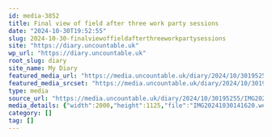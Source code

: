 ```yaml
---
id: media-3852
title: Final view of field after three work party sessions
date: "2024-10-30T19:52:55"
slug: 2024-10-30-finalviewoffieldafterthreeworkpartysessions
site: "https://diary.uncountable.uk"
wp_url: "https://diary.uncountable.uk"
root_slug: diary
site_name: My Diary
featured_media_url: "https://media.uncountable.uk/diary/2024/10/30195255/IMG20241030141620.webp"
featured_media_srcset: "https://media.uncountable.uk/diary/2024/10/30195255/IMG20241030141620-300x169.webp 300w, https://media.uncountable.uk/diary/2024/10/30195255/IMG20241030141620-1024x576.webp 1024w, https://media.uncountable.uk/diary/2024/10/30195255/IMG20241030141620-150x150.webp 150w, https://media.uncountable.uk/diary/2024/10/30195255/IMG20241030141620-640x360.webp 640w, https://media.uncountable.uk/diary/2024/10/30195255/IMG20241030141620.webp 2000w"
type: media
source_url: "https://media.uncountable.uk/diary/2024/10/30195255/IMG20241030141620.webp"
media_details: {"width":2000,"height":1125,"file":"IMG20241030141620.webp","filesize":193946,"sizes":{"medium":{"file":"IMG20241030141620-300x169.webp","width":300,"height":169,"filesize":17706,"mime_type":"image/webp","source_url":"https://media.uncountable.uk/diary/2024/10/30195255/IMG20241030141620-300x169.webp"},"large":{"file":"IMG20241030141620-1024x576.webp","width":1024,"height":576,"filesize":208936,"mime_type":"image/webp","source_url":"https://media.uncountable.uk/diary/2024/10/30195255/IMG20241030141620-1024x576.webp"},"thumbnail":{"file":"IMG20241030141620-150x150.webp","width":150,"height":150,"filesize":7822,"mime_type":"image/webp","source_url":"https://media.uncountable.uk/diary/2024/10/30195255/IMG20241030141620-150x150.webp"},"mobwidth":{"file":"IMG20241030141620-640x360.webp","width":640,"height":360,"filesize":82228,"mime_type":"image/webp","source_url":"https://media.uncountable.uk/diary/2024/10/30195255/IMG20241030141620-640x360.webp"},"full":{"file":"IMG20241030141620.webp","width":2000,"height":1125,"mime_type":"image/webp","source_url":"https://media.uncountable.uk/diary/2024/10/30195255/IMG20241030141620.webp"}},"image_meta":{"aperture":"0","credit":"","camera":"","caption":"","created_timestamp":"0","copyright":"","focal_length":"0","iso":"0","shutter_speed":"0","title":"","orientation":"0","keywords":[]}}
category: []
tag: []
---
```


